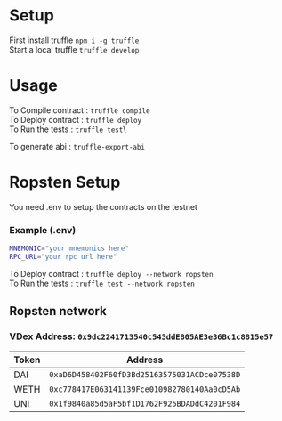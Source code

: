 # Setup

First install truffle `npm i -g truffle`\
Start a local truffle `truffle develop`

# Usage

To Compile contract :  `truffle compile`\
To Deploy contract  :  `truffle deploy`\
To Run the tests    :  `truffle test`\

To generate abi : `truffle-export-abi`

# Ropsten Setup
You need .env to setup the contracts on the testnet

### Example (.env)
```bash
MNEMONIC="your mnemonics here"
RPC_URL="your rpc url here"
```

To Deploy contract  :  `truffle deploy --network ropsten`\
To Run the tests    :  `truffle test --network ropsten`



## Ropsten network

### VDex Address: `0x9dc2241713540c543ddE805AE3e36Bc1c8815e57`

| Token       |   Address                                   |
------------- | ---------------------------------------------
| DAI   |`0xaD6D458402F60fD3Bd25163575031ACDce07538D` |
| WETH  |`0xc778417E063141139Fce010982780140Aa0cD5Ab` |
| UNI   |`0x1f9840a85d5aF5bf1D1762F925BDADdC4201F984` |